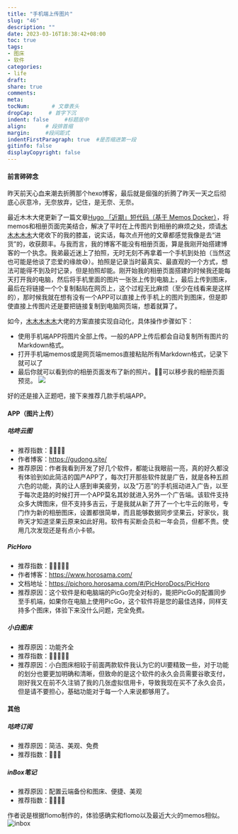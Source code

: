 ```yaml
---
title: "手机端上传图片"
slug: "46"
description: ""
date: 2023-03-16T18:38:42+08:00
toc: true
tags: 
- 图床
- 软件
categories:
- life
draft: 
share: true
comments:
meta: 
tocNum:       # 文章表头
dropCap:     # 首字下沉
indent: false     #标题居中
align:      # 段排首缩
margin:     #段间距式
indentFirstParagraph: true  #是否缩进第一段
gitinfo: false
displayCopyright: false
---
```


#### 前言碎碎念
昨天前天心血来潮去折腾那个hexo博客，最后就是倔强的折腾了昨天一天之后彻底心灰意冷，无奈放弃，记住，是无奈、无奈。

最近木木大佬更新了一篇文章[Hugo 「近期」短代码（基于 Memos Docker）](https://immmmm.com/hugo-shortcodes-recently-by-memos/)，将memos和相册页面完美结合，解决了平时在上传图片到相册的麻烦之处，烦请[木木木木木](https://immmmm.com/)大佬收下的我的膝盖，说实话，每次点开他的文章都感觉我像是去“进货”的，收获颇丰。与我而言，我的博客不能没有相册页面，算是我刚开始搭建博客的一个执念。我弟最近迷上了拍照，无时无刻不再拿着一个手机到处拍（当然这也可能是他谈了恋爱的缘故😅）。拍照是记录当时最真实、最直观的一个方式，想法可能得不到及时记录，但是拍照却能。刚开始我的相册页面搭建的时候我还能每天打开我的电脑，然后将手机里面的图片一张张上传到电脑上，最后上传到图床，最后在将链接一个个复制黏贴在网页上，这个过程无比麻烦（至少在线看来是这样的），那时候我就在想有没有一个APP可以直接上传手机上的图片到图床，但是即使直接上传图片还是要把链接复制到电脑网页端，想着就算了。

如今，[木木木木木](https://immmmm.com/)大佬的方案直接实现自动化，具体操作步骤如下：
 
 - 使用手机端APP将图片全部上传。一般的APP上传后都会自动复制所有图片的Markdown格式。
 - 打开手机端memos或是网页端memos直接粘贴所有Markdown格式，记录下就可以了
 - 最后你就可以看到你的相册页面发布了新的照片。🎉🎉可以移步我的相册页面预览。
 ![](https://blog.wangyunzi.com/2023/03/6b4462575c43318fa3de9655f1df4b00.png)


好的还是接入正题吧，接下来推荐几款手机端APP。

#### APP（图片上传）
##### 咕咚云图
- 推荐指数：🌟🌟🌟🌟
- 作者博客：https://gudong.site/
- 推荐原因：作者我看到开发了好几个软件，都能让我眼前一亮，真的好久都没有体验到如此简洁的国产APP了，每次打开那些软件就是广告，就是各种五颜六色的功能，真的让人感到审美疲劳，以及“万恶”的手机摇动进入广告，以至于每次走路的时候打开一个APP莫名其妙就进入另外一个广告端。该软件支持众多大牌图床，但不支持多吉云，于是我就从新了开了一个七牛云的账号，专门作为新的相册图床，设置都很简单，而且能够数据同步坚果云，好家伙，我昨天才知道坚果云原来如此好用。软件有买断会员和一年会员，但都不贵。使用几次发现还是有点小卡顿。

##### PicHoro
- 推荐指数：🌟🌟🌟🌟🌟
- 作者博客：https://www.horosama.com/
- 文档地址：https://pichoro.horosama.com/#/PicHoroDocs/PicHoro
- 推荐原因：这个软件是和电脑端的PicGo完全对标的，能把PicGo的配置同步至手机端，如果你在电脑上使用PicGo，这个软件将是您的最佳选择，同样支持多个图床，体验下来没什么问题，完全免费。

##### 小白图床
- 推荐原因：功能齐全
- 推荐指数：🌟🌟🌟🌟🌟
- 推荐原因：小白图床相较于前面两款软件我认为它的UI要精致一些，对于功能的划分也要更加明确和清晰，但致命的是这个软件的永久会员需要谷歌支付，刚好我又在前不久注销了我的几张虚拟信用卡，导致我现在买不了永久会员，但是请不要担心，基础功能对于每一个人来说都够用了。

#### 其他

##### 咕咚订阅
- 推荐原因：简洁、美观、免费
- 推荐指数：🌟🌟🌟

##### inBox笔记
- 推荐原因：配置云端备份和图床、便捷、美观
- 推荐指数：🌟🌟🌟🌟

作者说是根据flomo制作的，体验感确实和flomo以及最近大火的memos相似。
![inbox](https://blog.wangyunzi.com/2023/03/ddafdb44afccdbd3f271096efb0dd28d.png)